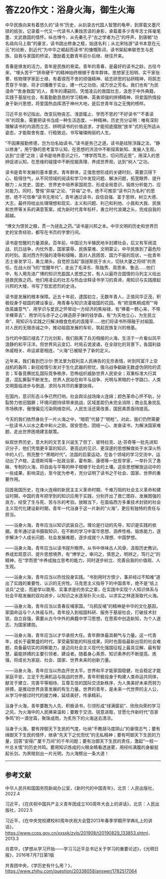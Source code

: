 # 答Z20作文：浴身火海，御生火海


中华民族向来有着悠久的“读书”历史，从刻录古代国人智慧的龟甲，到厚载文墨尺牍的纸张，记录着一代又一代读书人秉烛苦读的身影，承载着多少青年志士挥毫笔墨、文武救国的情怀。纵古博今，从先秦孔子“古之学者为己”的呼声，到唐朝“功名祗向马上取”的豪言，读书跳出修身之框，始逐名利；从北宋陆游“读书本意在元元”的论断，到近代“为中华之崛起而读书”的慷慨陈词，读书架起串联苍生与民族、自我与家国的桥梁，激励着无数青年前仆后继、继往开来。

青春是焕发的活力，青年是民族的脊梁。青年的青春，是最好的读书之龄。古往今来，“埋头苦干”“拼命硬干”的精神始终根植于青年群体。思想家王阳明、实干家张謇、核物理学家彭士禄，有着锲而不舍的顽强精神、砥志研思的钻研精神，将鹄志贯穿于书册，将才识播撒于实业，建一代之功勋，成万世之芳名。我们也有“为民请命”“舍身救国”的人，青年的谭嗣同，凭借凌云的救国壮志，汲思于中外典籍，实践于基层社会，有着勤勤恳恳的学习精神、英勇顽强的拼搏精神，将爱国热情投身于新兴思想，将爱国热血挥洒于神州大地，是后世青年当之无愧的榜样。

习近平总书记指出，改变玩物丧志、浅尝辄止、学而不思的“不好读书”“不善读书”的现象，需要把读书当成一种生活态度、一种精神。历史充分证明：唯有深刻理解读书的内涵而立志、辨明读书的价值追求，才能彻底摆脱“放羊”式的无所适从姿态，才能取舍有度、行稳致远，书写璀璨绚丽的人生。

“不因果报勤修德，岂为功名始读书。”读书是务己之道。读书是祛除浮躁之法，“静以修身”，用宁静的思考富华认知，在思想的洪流中不断探索新知、发展人生观，达到“立德”之效；读书是培养意识之行，“博学而笃志，切问而近思”，用深入的思辨促进认知，在思维的碰撞中不断挖掘真理、养成世界观，达到“树人”之功。

读书是青年发展的基本要求。青年群体，正值思想形成的关键时刻，需要沉得下心、稳得住气，从不同领域的阅读和学习中发现问题、解决问题，拓宽眼界、提升眼力；从党史、国史、世界史中培养家国观念、形成全局意识，锻炼分析能力、应对能力。同时，警惕“异端”之论、“异端”之书，绝不可推崇“读书只为名利”的思想，绝不可信奉“读书无用论”。青年通过读书，自信自强、富于思辨，树立大德、大志，最终将给出处理理想和现实、主义和问题、利己和利他、小我和大我、民族和世界等关系的满意答案，成为新时代青年标杆，勇立时代浪潮之头，完成自我的超越。

“博文为馈贫之粮，贯一为拯乱之药。”读书是兴邦之本。中华文明的历史和世界历史的宝贵经验，都写在书页的字里行间。

读书是觉醒的力量源泉。百年前，中国沦为半殖民地半封建社会，后又有军阀混战、抗日战争，内忧外患，国家蒙辱、民族蒙难、文明蒙尘，中华民族到了最危险的时刻。面对西方列强的凌辱和侵略，面对人民困苦、国力不振的现状，一批青年志士奋发学习，勇立潮头，自觉担当起“亟拯斯民于水火，切扶大厦之将倾”的责任。在战火纷飞的“觉醒年代”，走出了毛泽东、陈独秀、周恩来、鲁迅……他们中，有人用先进广博的知识充盈国人思想之贫，有人以最符合国情的马列主义给出拯救民族之药。他们用凌云的壮志与热血诠释读书学习的真谛，用知识与实践撑起兴邦的大楼，书写了恢宏悲烈的史诗。

读书是发展的根本保障。近五十年前，逮国初立，无数年青人，正值风华正茂，积极投身于祖国的建设事业，用青春与知识浇灌祖国的花园。有“把泪焦桐成雨”“毋改英雄意气”、用学识与爱民之怀带动一方经济的焦裕禄，有“捧着一颗心来，不带半棵草去”、用学问与赤子之心铸造原子弹的钱学森，有“为天地立心，为生民立命”、用知识与实践之行解决粮食危机的袁隆平……他们将读书所得融于对祖国、对人民的无限赤诚之中，推动祖国发展的车轮，筑起民族复兴的根基。

当代的中国已褪去了刀光剑影，我们脱离了兵刃相接的火海，生活于一片看似风平浪静的和平汪洋。但世界风云变幻、时局云诡波谲，在全球化的背景下，各国利益休戚相关、命运紧密相连，“火海”已被赋予了新的定义。

近年来，我们看到巴沙尔·贾法里为叙利亚人民祷告的无奈表情，听到阿富汗上空战机的轰鸣；新冠疫情引发对于生化武器的担忧，俄乌战争戳破无数虚伪阴险的谎言；军备竞赛扰乱国际竞争秩序，恐怖组织威胁世界人民安全；双重标准大行其道，混乱撕裂不断发生。世界人民站在和平与战争、光明与黑暗的十字路口，人类文明面临进步与倒退、求同与共尽的重要抉择。

在国内，意识形态斗争已然打响，社会舆论战场烽火连绵；颜色革命心怀不轨，分裂势力依旧猖獗；环境问题持续带来挑战，区域差距仍未完全消除；商业乱象扰乱市场秩序，傲慢偏见污染网络空间。人民生活还需改善，国民素质亟待提高。

今天的我们依然身处于一片火海之中，“暗箭”代替了“明枪”。对此，我们仍然需要一批读书人以水之柔中和火之刚，居安思危、团结一心、发奋读书，为解决国家难题、走出世界困境建言献策。

纵观世界历史，意大利的文艺复兴诞生了但丁、彼特拉克、达·芬奇等一批先进知识分子，他们凭借更丰富的知识、更高远的见识、更深邃的思想解救处于水深火热中的人们，照亮整个“黑暗时代”。法国的启蒙运动，在各个领域的学习交流中，运动出了卢梭、孟德斯鸠等一批政治家，霍布斯、康德等一批哲学家，一举扑灭了愚昧、专制的火海，将自由与平等的种子根植于社会的土壤。这些思想解放运动中的一些成果，影响深远，至今犹为参考，充分证明了读书之于社会、国家、世界的重要作用。

回首我国历史，在烽火连绵的新民主主义革命时期、千难万阻的社会主义革命和建设时期，中国的青年把学到的知识应用于实践，分别开出了救亡图存、发展图强的良方，经受了生与死、苦与乐的考验。放眼当下，在面临西方多重技术封锁的社会主义现代化建设新时期，青年一代浴身于这一片新的“火海”，更应有独特的责任与担当。

——浴身火海，青年应当以知识武装自己。理论是行动的先导，知识是实践的依据。青年通过读书摄取知识，在不断的学习中富华思想、涵养性格、锻炼能力，逐步解决个人成长问题、社会发展难题，逐步成就个人理想、中国梦想。

——浴身火海，青年应当以读书提升眼界。从书中体味古人风骨、汲取历史教训，养成宏观意识、提升思想境界，有“博学之，审问之，慎思之，明辨之，笃行之”的精神，在“学而思”中养成独立思考的能力，同时逐步树立、完善自我的价值观、人生观。

——浴身火海，青年应当以热忱投身实践。“书到用时方恨少，事非经过不知难”道出了实践的重要性、认识的无穷性。马克思主义指导下的中国青年，绝不是“纸上谈兵”之徒，而是学以致用、实事求是的务实之辈，在实践中实现个人知识体系与社会平稳发展的双向进步，以知识之水逐渐扑灭火焰，以求实之林逐渐取代火海。

——浴身火海，青年应当以青春反哺家国。“乌鸦反哺”的精神是中华的文化基因，家国命运与个人休戚与共。青年投入到祖国科研、服务于基层社会，打破技术封锁，自立自强，需要从古今中外的典籍中学习思想，在思索中创造新知，为个人遂志、为国家建勋。

——浴身火海，青年应当以才华承担大任。青年群体最具朝气与力量。这一代青年，成长于最繁盛的时代，享受最智能的科技成果，同时也面临最新出现的社会难题，具备最切实的洞察能力，是迈向社会主义现代化强国征程上最具见解、最有智慧、最能拼搏的主要引领者、建设者。随着身心素质、知识素养的不断提高、炼强，将成长为家庭、社会、国家、世界未来的创新力量。

——浴身火海，青年应当以热血开世太平。世界和平才能家国稳健，社会稳定才能家庭平安。立足于充满机运与挑战的世界，青年积极投身于构建人类命运共同体，献言于建立、完善平等相待、互尊互信的国际交流新秩序，为人类美好未来而努力拼搏，是推动世界良善发展的有生力量。世界的青年，是未来一代世界的主人公，从学习中接过时代的接力棒，延续美好，传承精彩。

浴身于火海，青年要敢为人先、积极读书，引领形成“绿满窗前”、欣欣向荣的学习之风，为火海中的人民拂来温和；要敢于交流、锐意进取，甘愿化作新时代“百家争鸣”的一滴甘霖，聚珠成雨，为炙热下的火海送去清凉。

浴身于火海，要有捍御天下生民的气度，吐纳“不教胡马度阴山”的豪情志气；要有缉御天下生民的情怀，继承“先天下之忧而忧”的无私精神；要有呵御天下生民的力量，回答“安得广厦千万间”的千年问题；要有治御天下生民的责任，激起“一枝一叶总关情”的历史共鸣。要用知识炼成的火眼金睛看透迷雾，用经纶满腹的身躯挺起长剑，为黑暗划出一片光明，为火海劈出一条大道！

---

## 参考文献

中华人民共和国国务院新闻办公室，《新时代的中国青年》，北京：人民出版社，2022.4

习近平，《在庆祝中国共产主义青年团成立100周年大会上的讲话》，北京：人民出版社，2022.5

习近平，《在中央党校建校80周年庆祝大会暨2013年春季学期开学典礼上的讲话》，<https://www.ccps.gov.cn/xxsxk/zyls/201908/t20190829_133853.shtml>，2013.3

肖君华，《梦想从学习开始——学习习近平总书记关于学习的重要论述》，《光明日报》，2016年7月7日第1版

共青团中央，《学历史有什么用？》，<https://www.zhihu.com/question/20338058/answer/1782517064>

